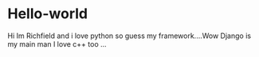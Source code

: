 # Hello-world



Hi Im Richfield and i love python so guess my framework....Wow Django is my main man
I love c++ too ...
